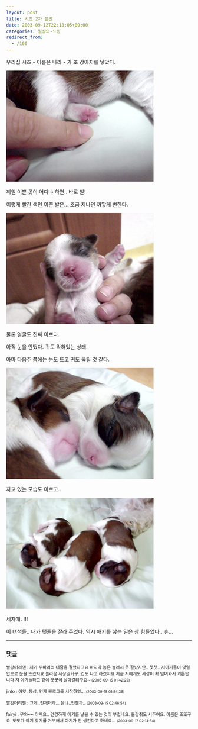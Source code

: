 ```yaml
---
layout: post
title: 시츠 2차 분만
date: 2003-09-12T22:18:05+09:00
categories: 일상의-느낌
redirect_from:
  - /100
---
```


우리집 시츠 - 이름은 나라 - 가 또 강아지를 낳았다.

![ ](/assets/media/logs_archives_DSC01598.jpg)

제일 이쁜 곳이 어디냐 하면.. 바로 발!

이렇게 빨간 색인 이쁜 발은... 조금 지나면 까맣게 변한다.

![ ](/assets/media/logs_archives_DSC01586.jpg)

물론 얼굴도 진짜 이쁘다.

아직 눈을 안떴다. 귀도 막혀있는 상태.

아마 다음주 쯤에는 눈도 뜨고 귀도 뚫릴 것 같다.

![ ](/assets/media/logs_archives_DSC01596.jpg)

자고 있는 모습도 이쁘고..

![ ](/assets/media/logs_archives_DSC01594.jpg)

세자매. !!!

이 녀석들.. 내가 탯줄을 잘라 주었다. 역시 애기를 낳는 일은 참 힘들었다.. 휴...

* * *

### 댓글



<!--- cmt:210 --->
<!--- mail: --->
<!--- parent:0 --->

<small>빨강머리앤 : 제가 두마리의 태줄을 잘랐다고요 마지막 놈은 놀래서 못 잘랐지만.. 쳇쳇..  저아기들이 몇일 안으로 눈을 뜨겠지요 놀라운 세상일거구..겁도 나고 하겠지요 지금 저에게도 세상이 확 덤벼와서 괴롭답니다 저 아기들하고 같이 꿋꿋이 살아갈려구요~ <small>(2003-09-15 01:42:22)</small></small>


<!--- cmt:211 --->
<!--- mail: --->
<!--- parent:0 --->

<small>jinto : 아앗. 동상, 언제 블로그를 시작하였... <small>(2003-09-15 01:54:36)</small></small>


<!--- cmt:212 --->
<!--- mail: --->
<!--- parent:0 --->

<small>빨강머리앤 : 그게..언제더라... 음냐..언젤까.. <small>(2003-09-15 02:46:54)</small></small>


<!--- cmt:213 --->
<!--- mail: --->
<!--- parent:0 --->

<small>fairyi : 우와~~ 이뻐요.. 건강하게 아기를 낳을 수 있는 것이 부럽네요. 울강쥐도 시추여요. 이름은 또또구요. 또또가 아기 갖기를 거부해서 아기가 안 생긴다고 하네요... <small>(2003-09-17 02:14:54)</small></small>

